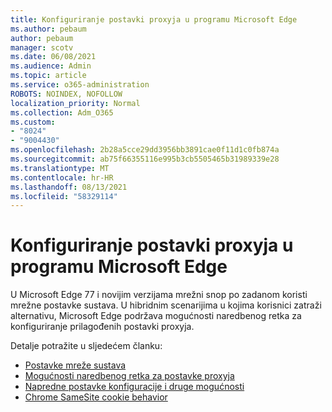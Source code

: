 ```yaml
---
title: Konfiguriranje postavki proxyja u programu Microsoft Edge
ms.author: pebaum
author: pebaum
manager: scotv
ms.date: 06/08/2021
ms.audience: Admin
ms.topic: article
ms.service: o365-administration
ROBOTS: NOINDEX, NOFOLLOW
localization_priority: Normal
ms.collection: Adm_O365
ms.custom:
- "8024"
- "9004430"
ms.openlocfilehash: 2b28a5cce29dd3956bb3891cae0f11d1c0fb874a
ms.sourcegitcommit: ab75f66355116e995b3cb5505465b31989339e28
ms.translationtype: MT
ms.contentlocale: hr-HR
ms.lasthandoff: 08/13/2021
ms.locfileid: "58329114"
---
```

# <a name="use-command-line-options-to-configure-proxy-settings-in-microsoft-edge"></a>Konfiguriranje postavki proxyja u programu Microsoft Edge

U Microsoft Edge 77 i novijim verzijama mrežni snop po zadanom koristi mrežne postavke sustava. U hibridnim scenarijima u kojima korisnici zatraži alternativu, Microsoft Edge podržava mogućnosti naredbenog retka za konfiguriranje prilagođenih postavki proxyja. 

Detalje potražite u sljedećem članku:

- [Postavke mreže sustava](https://docs.microsoft.com/deployedge/edge-learnmore-cmdline-options-proxy-settings#system-network-settings)
- [Mogućnosti naredbenog retka za postavke proxyja](https://docs.microsoft.com/deployedge/edge-learnmore-cmdline-options-proxy-settings#system-network-settings)
- [Napredne postavke konfiguracije i druge mogućnosti](https://go.microsoft.com/fwlink/?linkid=2134293)
- [Chrome SameSite cookie behavior](https://docs.microsoft.com/office365/troubleshoot/miscellaneous/chrome-behavior-affects-applications)